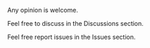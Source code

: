 Any opinion is welcome. 

Feel free to discuss in the Discussions section.

Feel free report issues in the Issues section. 
